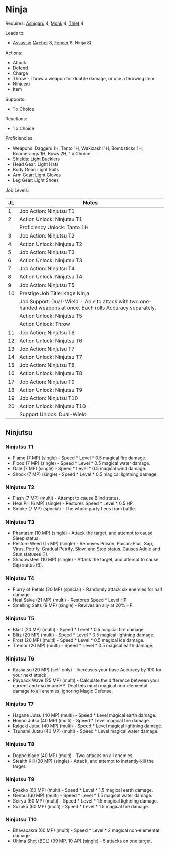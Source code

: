 # Ninja

Requires: [Ashigaru](/Jobs/JobDetails/Ashigaru.md) 4, [Monk](/Jobs/JobDetails/Monk.md) 4, [Thief](/Jobs/JobDetails/Thief.md) 4

Leads to:

- [Assassin](/Jobs/JobDetails/Assassin.md) ([Archer](/Jobs/JobDetails/Archer.md) 8, [Fencer](/Jobs/JobDetails/Fencer.md) 8, Ninja 8)

Actions:

- Attack
- Defend
- Charge
- Throw - Throw a weapon for double damage, or use a throwing item.
- Ninjutsu
- Item

Supports:

- 1 x Choice

Reactions:

- 1 x Choice

Proficiencies:

- Weapons: Daggers 1H, Tanto 1H, Wakizashi 1H, Bombsticks 1H, Boomerangs 1H, Bows 2H, 1 x Choice
- Shields: Light Bucklers
- Head Gear: Light Hats
- Body Gear: Light Suits
- Arm Gear: Light Gloves
- Leg Gear: Light Shoes

Job Levels:

| JL | Notes |
| --- | --- |
| 1 | Job Action: Ninjutsu T1
| 2 | Action Unlock: Ninjutsu T1
|   | Proficiency Unlock: Tanto 1H
| 3 | Job Action: Ninjutsu T2
| 4 | Action Unlock: Ninjutsu T2
| 5 | Job Action: Ninjutsu T3
| 6 | Action Unlock: Ninjutsu T3
| 7 | Job Action: Ninjutsu T4
| 8 | Action Unlock: Ninjutsu T4
| 9 | Job Action: Ninjutsu T5
| 10 | Prestige Job Title: Kage Ninja
|    | Job Support: Dual-Wield - Able to attack with two one-handed weapons at once. Each rolls Accuracy separately.
|    | Action Unlock: Ninjutsu T5
|    | Action Unlock: Throw
| 11 | Job Action: Ninjutsu T6
| 12 | Action Unlock: Ninjutsu T6
| 13 | Job Action: Ninjutsu T7
| 14 | Action Unlock: Ninjutsu T7
| 15 | Job Action: Ninjutsu T8
| 16 | Action Unlock: Ninjutsu T8
| 17 | Job Action: Ninjutsu T9
| 18 | Action Unlock: Ninjutsu T9
| 19 | Job Action: Ninjutsu T10
| 20 | Action Unlock: Ninjutsu T10
|    | Support Unlock: Dual-Wield

## Ninjutsu

### Ninjutsu T1

- Flame (7 MP) (single) - Speed * Level * 0.5 magical fire damage.
- Flood (7 MP) (single) - Speed * Level * 0.5 magical water damage.
- Gale (7 MP) (single) - Speed * Level * 0.5 magical wind damage.
- Shock (7 MP) (single) - Speed * Level * 0.5 magical lightning damage.

### Ninjutsu T2

- Flash (7 MP) (multi) - Attempt to cause Blind status.
- Heal Pill (6 MP) (single) - Restores Speed * Level * 0.5 HP.
- Smoke (7 MP) (special) - The whole party flees from battle.

### Ninjutsu T3

- Phantasm (10 MP) (single) - Attack the target, and attempt to cause Sleep status.
- Restore Weed (15 MP) (single) - Removes Poison, Poison-Plus, Sap, Virus, Petrify, Gradual Petrify, Slow, and Stop status. Causes Addle and Stun statuses (1).
- Shadowsteel (10 MP) (single) - Attack the target, and attempt to cause Sap status (6).

### Ninjutsu T4

- Flurry of Petals (20 MP) (special) - Randomly attack six enemies for half damage.
- Heal Salve (21 MP) (multi) - Restores Speed * Level HP.
- Smelling Salts (9 MP) (single) - Revives an ally at 20% HP.

### Ninjutsu T5

- Blast (20 MP) (multi) - Speed * Level * 0.5 magical fire damage.
- Blitz (20 MP) (multi) - Speed * Level * 0.5 magical lightning damage.
- Frost (20 MP) (multi) - Speed * Level * 0.5 magical ice damage.
- Tremor (20 MP) (multi) - Speed * Level * 0.5 magical earth damage.

### Ninjutsu T6

- Kassatsu (20 MP) (self-only) - Increases your base Accuracy by 100 for your next attack.
- Payback Wave (25 MP) (multi) - Calculate the difference between your current and maximum HP. Deal this much magical non-elemental damage to all enemies, ignoring Magic Defense.

### Ninjutsu T7

- Hagane Jutsu (40 MP) (multi) - Speed * Level magical earth damage.
- Honoo Jutsu (40 MP) (multi) - Speed * Level magical fire damage.
- Raigeki Jutsu (40 MP) (multi) - Speed * Level magical lightning damage.
- Tsunami Jutsu (40 MP) (multi) - Speed * Level magical water damage.

### Ninjutsu T8

- Doppelblade (40 MP) (multi) - Two attacks on all enemies.
- Stealth Kill (30 MP) (single) - Attack, and attempt to instantly-kill the target.

### Ninjutsu T9

- Byakko (60 MP) (multi) - Speed * Level * 1.5 magical earth damage.
- Genbu (60 MP) (multi) - Speed * Level * 1.5 magical water damage.
- Seiryu (60 MP) (multi) - Speed * Level * 1.5 magical lightning damage.
- Suzaku (60 MP) (multi) - Speed * Level * 1.5 magical fire damage.

### Ninjutsu T10

- Bhavacakra (60 MP) (multi) - Speed * Level * 2 magical non-elemental damage.
- Ultima Shot (BDL) (99 MP, 10 AP) (single) - 5 attacks on one target.
